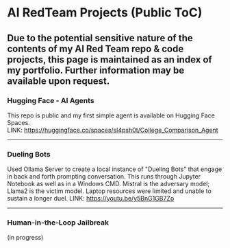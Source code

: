 # AI RedTeam Projects (Public ToC)

## Due to the potential sensitive nature of the contents of my AI Red Team repo & code projects, this page is maintained as an index of my portfolio.  Further information may be available upon request.


### Hugging Face - AI Agents  
This repo is public and my first simple agent is available on Hugging Face Spaces.  
LINK: https://huggingface.co/spaces/sl4psh0t/College_Comparison_Agent

----

### Dueling Bots
Used Ollama Server to create a local instance of "Dueling Bots" that engage in back and forth prompting conversation. This runs through Jupyter Notebook as well as in a Windows CMD. Mistral is the adversary model; Llama2 is the victim model. Laptop resources were limited and unable to sustain a longer duel. 
LINK: https://youtu.be/y5BnG1GB7Zo

----

### Human-in-the-Loop Jailbreak  
(in progress)

